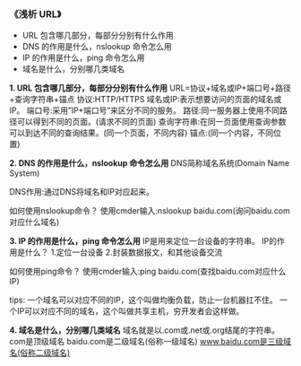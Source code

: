 ### 《浅析 URL》
* URL 包含哪几部分，每部分分别有什么作用
* DNS 的作用是什么，nslookup 命令怎么用
* IP 的作用是什么，ping 命令怎么用
* 域名是什么，分别哪几类域名
  
**1. URL 包含哪几部分，每部分分别有什么作用**
URL=协议+域名或IP+端口号+路径+查询字符串+锚点
协议:HTTP/HTTPS
域名或IP:表示想要访问的页面的域名或IP。
端口号:采用”IP+端口号”来区分不同的服务。
路径:同一服务器上使用不同路径可以得到不同的页面。(请求不同的页面)
查询字符串:在同一页面使用查询参数可以到达不同的查询结果。(同一个页面，不同内容)
锚点:(同一个内容，不同位置)

**2. DNS 的作用是什么，nslookup 命令怎么用**
DNS简称域名系统(Domain Name System)

DNS作用:通过DNS将域名和IP对应起来。

如何使用nslookup命令？
使用cmder输入:nslookup baidu.com(询问baidu.com对应什么域名)

**3. IP 的作用是什么，ping 命令怎么用**
IP是用来定位一台设备的字符串。
IP的作用是什么？
1.定位一台设备
2.封装数据报文，和其他设备交流

如何使用ping命令？
使用cmder输入:ping baidu.com(查找baidu.com对应什么IP)

tips:
一个域名可以对应不同的IP，这个叫做均衡负载，防止一台机器扛不住。
一个IP可以对应不同的域名，这个叫做共享主机，穷开发者会这样做。

**4. 域名是什么，分别哪几类域名**
域名就是以.com或.net或.org结尾的字符串。
com是顶级域名
baidu.com是二级域名(俗称一级域名)
www.baidu.com是三级域名(俗称二级域名)